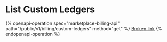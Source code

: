 # List Custom Ledgers

{% openapi-operation spec="marketplace-billing-api" path="/public/v1/billing/custom-ledgers" method="get" %}
[Broken link](broken-reference)
{% endopenapi-operation %}
